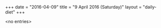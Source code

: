 +++
date = "2016-04-09"
title = "9 April 2016 (Saturday)"
layout = "daily-diet"
+++


\<no entries\>
